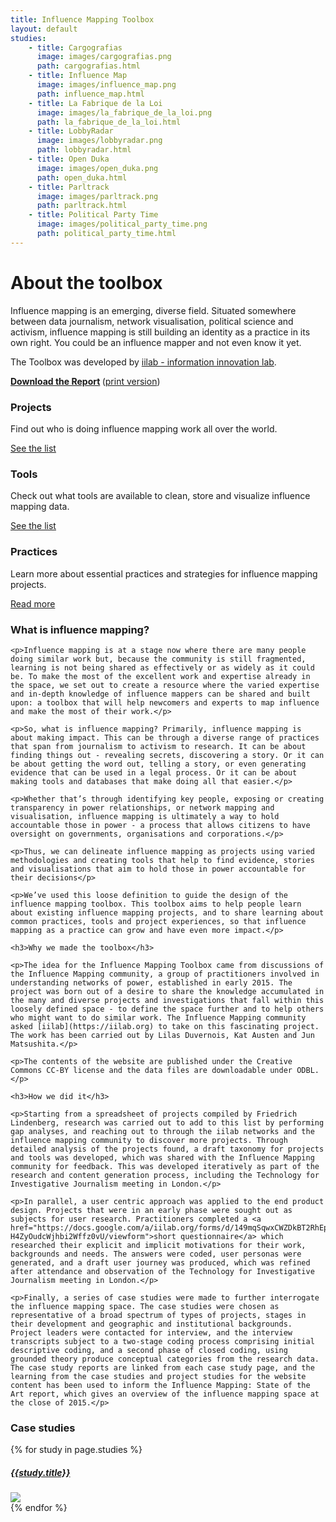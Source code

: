 ```yaml
---
title: Influence Mapping Toolbox
layout: default
studies:
    - title: Cargografias
      image: images/cargografias.png
      path: cargografias.html
    - title: Influence Map
      image: images/influence_map.png
      path: influence_map.html
    - title: La Fabrique de la Loi
      image: images/la_fabrique_de_la_loi.png
      path: la_fabrique_de_la_loi.html
    - title: LobbyRadar
      image: images/lobbyradar.png
      path: lobbyradar.html
    - title: Open Duka
      image: images/open_duka.png
      path: open_duka.html
    - title: Parltrack
      image: images/parltrack.png
      path: parltrack.html
    - title: Political Party Time
      image: images/political_party_time.png
      path: political_party_time.html
---
```


<h1 class="centered">About the toolbox</h1>

<div class="row">
  <div class="col-md-6">
    <p>
      Influence mapping is an emerging, diverse field. Situated somewhere between data journalism, network visualisation, political science and activism, influence mapping is still building an identity as a practice in its own right. You could be an influence mapper and not even know it yet.
    </p>
    
  </div>
  <div class="col-md-6">
    <!-- img src="../assets/images/team.png" -->
    <p>The Toolbox was developed by <a href="https://iilab.org">iilab - information innovation lab</a>.</p>
    <p class="get-the-report">
        <strong>
            <a href="influencemapping_soa_dec15_web.pdf"><i class="fa fa-file-pdf-o" aria-hidden="true"></i>
 Download the Report</a>
        </strong>
        (<a href="influencemapping_soa_dec15.pdf">print version</a>)
    </p>
  </div>
</div>

<div class="row">
  <div class="col-md-4">
    <div class="teaser-box">
        <h3>
            <i class="fa fa-globe" aria-hidden="true"></i>
            Projects
        </h3>
        <p>
          Find out who is doing influence mapping work all over the world.
        </p>
        <div class="action">
            <a href="/projects/">
                See the list
            </a>
        </div>
    </div>
  </div>
  <div class="col-md-4">
    <div class="teaser-box">
        <h3>
            <i class="fa fa-wrench" aria-hidden="true"></i> 
            Tools
        </h3>
        <p>
            Check out what tools are available to clean, store and visualize
            influence mapping data.
        </p>
        <div class="action">
            <a href="/projects/">
                See the list
            </a>
        </div>
    </div>
  </div>
  <div class="col-md-4">
    <div class="teaser-box">
        <h3>
            <i class="fa fa-university" aria-hidden="true"></i>
            Practices
        </h3>
        <p>
          Learn more about essential practices and strategies for influence 
          mapping projects.
        </p>
        <div class="action">
            <a href="/projects/">
                Read more
            </a>
        </div>
    </div>
  </div>
</div>

<div class="row">
  <div class="col-md-8">
    <h3>What is influence mapping?</h3>

    <p>Influence mapping is at a stage now where there are many people doing similar work but, because the community is still fragmented, learning is not being shared as effectively or as widely as it could be. To make the most of the excellent work and expertise already in the space, we set out to create a resource where the varied expertise and in-depth knowledge of influence mappers can be shared and built upon: a toolbox that will help newcomers and experts to map influence and make the most of their work.</p>

    <p>So, what is influence mapping? Primarily, influence mapping is about making impact. This can be through a diverse range of practices that span from journalism to activism to research. It can be about finding things out - revealing secrets, discovering a story. Or it can be about getting the word out, telling a story, or even generating evidence that can be used in a legal process. Or it can be about making tools and databases that make doing all that easier.</p>

    <p>Whether that’s through identifying key people, exposing or creating transparency in power relationships, or network mapping and visualisation, influence mapping is ultimately a way to hold accountable those in power - a process that allows citizens to have oversight on governments, organisations and corporations.</p>

    <p>Thus, we can delineate influence mapping as projects using varied methodologies and creating tools that help to find evidence, stories and visualisations that aim to hold those in power accountable for their decisions</p>

    <p>We’ve used this loose definition to guide the design of the influence mapping toolbox. This toolbox aims to help people learn about existing influence mapping projects, and to share learning about common practices, tools and project experiences, so that influence mapping as a practice can grow and have even more impact.</p>

    <h3>Why we made the toolbox</h3>

    <p>The idea for the Influence Mapping Toolbox came from discussions of the Influence Mapping community, a group of practitioners involved in understanding networks of power, established in early 2015. The project was born out of a desire to share the knowledge accumulated in the many and diverse projects and investigations that fall within this loosely defined space - to define the space further and to help others who might want to do similar work. The Influence Mapping community asked [iilab](https://iilab.org) to take on this fascinating project. The work has been carried out by Lilas Duvernois, Kat Austen and Jun Matsushita.</p>

    <p>The contents of the website are published under the Creative Commons CC-BY license and the data files are downloadable under ODBL.</p>

    <h3>How we did it</h3>

    <p>Starting from a spreadsheet of projects compiled by Friedrich Lindenberg, research was carried out to add to this list by performing gap analyses, and reaching out to through the iilab networks and the influence mapping community to discover more projects. Through detailed analysis of the projects found, a draft taxonomy for projects and tools was developed, which was shared with the Influence Mapping community for feedback. This was developed iteratively as part of the research and content generation process, including the Technology for Investigative Journalism meeting in London.</p>

    <p>In parallel, a user centric approach was applied to the end product design. Projects that were in an early phase were sought out as subjects for user research. Practitioners completed a <a href="https://docs.google.com/a/iilab.org/forms/d/149mqSqwxCWZDkBT2RhEph-H4ZyOudcWjhbi2Wffz0vU/viewform">short questionnaire</a> which researched their explicit and implicit motivations for their work, backgrounds and needs. The answers were coded, user personas were generated, and a draft user journey was produced, which was refined after attendance and observation of the Technology for Investigative Journalism meeting in London.</p>

    <p>Finally, a series of case studies were made to further interrogate the influence mapping space. The case studies were chosen as representative of a broad spectrum of types of projects, stages in their development and geographic and institutional backgrounds. Project leaders were contacted for interview, and the interview transcripts subject to a two-stage coding process comprising initial descriptive coding, and a second phase of closed coding, using grounded theory produce conceptual categories from the research data. The case study reports are linked from each case study page, and the learning from the case studies and project studies for the website content has been used to inform the Influence Mapping: State of the Art report, which gives an overview of the influence mapping space at the close of 2015.</p>
  </div>

  <div class="col-md-4">
    <h3>Case studies</h3>
    {% for study in page.studies %}
      <div class="teaser-box">
        <h5><a href="casestudies/{{study.path}}" class="title">{{study.title}}</a></h5>
        <a href="casestudies/{{study.path}}"><img src="casestudies/{{study.image}}"></a>
      </div>
    {% endfor %}
  </div>
</div>
